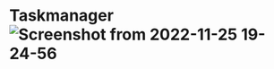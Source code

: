 # Taskmanager![Screenshot from 2022-11-25 19-24-56](https://user-images.githubusercontent.com/110360901/204000652-df4cec7a-1cda-4a0d-8a77-12fb15bc8b45.png)
